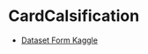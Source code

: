 # CardCalsification
- [Dataset Form Kaggle](https://www.kaggle.com/datasets/gpiosenka/cards-image-datasetclassification)
